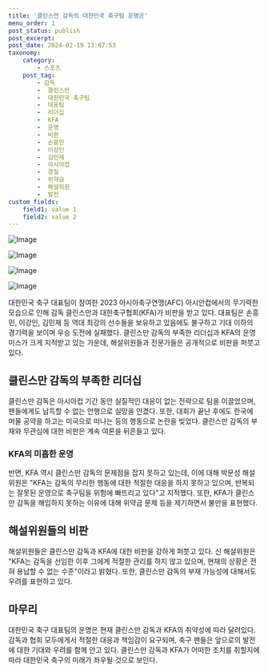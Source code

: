 ```yaml
---
title: '클린스만 감독의 대한민국 축구팀 운명은'
menu_order: 1
post_status: publish
post_excerpt: 
post_date: 2024-02-19 13:07:53
taxonomy:
    category:
        - 스포츠
    post_tag:
        - 감독
        -  클린스만
        -  대한민국 축구팀
        -  대표팀
        -  리더십
        -  KFA
        -  운영
        -  비판
        -  손흥민
        -  이강인
        -  김민재
        -  아시아컵
        -  경질
        -  위약금
        -  해설위원
        -  발전
custom_fields:
    field1: value 1
    field2: value 2
---
```


![Image](https://imgnews.pstatic.net/image/421/2024/02/13/0007347850_001_20240213113732007.jpg?type=w647)

![Image](https://imgnews.pstatic.net/image/421/2024/02/13/0007347850_002_20240213113732146.jpg?type=w647)

![Image](https://imgnews.pstatic.net/image/421/2024/02/13/0007347850_003_20240213113732245.jpg?type=w647)

![Image](https://imgnews.pstatic.net/image/421/2024/02/13/0007347850_004_20240213113732344.jpg?type=w647)

대한민국 축구 대표팀이 참여한 2023 아시아축구연맹(AFC) 아시안컵에서의 무기력한 모습으로 인해 감독 클린스만과 대한축구협회(KFA)가 비판을 받고 있다. 대표팀은 손흥민, 이강인, 김민재 등 역대 최강의 선수들을 보유하고 있음에도 불구하고 기대 이하의 경기력을 보이며 우승 도전에 실패했다. 클린스만 감독의 부족한 리더십과 KFA의 운영 미스가 크게 지적받고 있는 가운데, 해설위원들과 전문가들은 공개적으로 비판을 퍼붓고 있다.
## 클린스만 감독의 부족한 리더십
클린스만 감독은 아시아컵 기간 동안 실질적인 대응이 없는 전략으로 팀을 이끌었으며, 팬들에게도 납득할 수 없는 언행으로 실망을 안겼다. 또한, 대회가 끝난 후에도 한국에 머물 공약을 하고는 미국으로 떠나는 등의 행동으로 논란을 빚었다. 클린스만 감독의 부재와 무관심에 대한 비판은 계속 여론을 뒤흔들고 있다.
### KFA의 미흡한 운영
반면, KFA 역시 클린스만 감독의 문제점을 잡지 못하고 있는데, 이에 대해 박문성 해설위원은 "KFA는 감독의 무리한 행동에 대한 적절한 대응을 하지 못하고 있으며, 반복되는 잘못된 운영으로 축구팀을 위험에 빠뜨리고 있다"고 지적했다. 또한, KFA가 클린스만 감독을 해임하지 못하는 이유에 대해 위약금 문제 등을 제기하면서 불만을 표현했다.
## 해설위원들의 비판
해설위원들은 클린스만 감독과 KFA에 대한 비판을 강하게 퍼붓고 있다. 신 해설위원은 "KFA는 감독을 선임한 이후 그에게 적절한 관리를 하지 않고 있으며, 현재의 상황은 전혀 용납할 수 없는 수준"이라고 밝혔다. 또한, 클린스만 감독의 부재 가능성에 대해서도 우려를 표현하고 있다.
## 마무리
대한민국 축구 대표팀의 운명은 현재 클린스만 감독과 KFA의 취약성에 따라 달려있다. 감독과 협회 모두에게서 적절한 대응과 책임감이 요구되며, 축구 팬들은 앞으로의 발전에 대한 기대와 우려를 함께 안고 있다. 클린스만 감독과 KFA가 어떠한 조치를 취할지에 따라 대한민국 축구의 미래가 좌우될 것으로 보인다.

